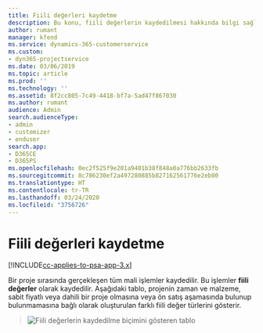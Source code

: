 ```yaml
---
title: Fiili değerleri kaydetme
description: Bu konu, fiili değerlerin kaydedilmesi hakkında bilgi sağlar.
author: rumant
manager: kfend
ms.service: dynamics-365-customerservice
ms.custom:
- dyn365-projectservice
ms.date: 03/06/2019
ms.topic: article
ms.prod: ''
ms.technology: ''
ms.assetid: 8f2cc805-7c49-4418-bf7a-5ad47f867030
ms.author: rumant
audience: Admin
search.audienceType:
- admin
- customizer
- enduser
search.app:
- D365CE
- D365PS
ms.openlocfilehash: 0ec2f525f9e201a9401b38f848a0a776bb2633fb
ms.sourcegitcommit: 8c786230ef2a497280885b827162561776e2eb00
ms.translationtype: HT
ms.contentlocale: tr-TR
ms.lasthandoff: 03/24/2020
ms.locfileid: "3756726"
---
```

# <a name="recording-actuals"></a>Fiili değerleri kaydetme 

[!INCLUDE[cc-applies-to-psa-app-3.x](../includes/cc-applies-to-psa-app-3x.md)]

Bir proje sırasında gerçekleşen tüm mali işlemler kaydedilir. Bu işlemler **fiili değerler** olarak kaydedilir. Aşağıdaki tablo, projenin zaman ve malzeme, sabit fiyatlı veya dahili bir proje olmasına veya ön satış aşamasında bulunup bulunmamasına bağlı olarak oluşturulan farklı fiili değer türlerini gösterir.

> ![Fiili değerlerin kaydedilme biçimini gösteren tablo](media/advanced-table2.png)
